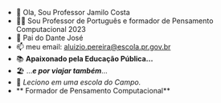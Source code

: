 - 👋 Ola, Sou Professor Jamilo Costa
- 👨‍🏫 Sou Professor de Português e formador de Pensamento Computacional 2023
- 🧒 Pai do Dante José
- 📫 meu email: aluizio.pereira@escola.pr.gov.br
- 📚 **Apaixonado pela Educação Pública...**
- 🏖️ ...***e por viajar também***...
- 🏫 *Leciono em uma escola do Campo.*
- ** Formador de Pensamento Computacional**
<!---
jamilo21/jamilo21 is a ✨ special ✨ repository because its `README.md` (this file) appears on your GitHub profile.
You can click the Preview link to take a look at your changes.
--->

